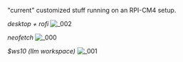 "current" customized stuff running on an RPI-CM4 setup. 

*desktop + rofi*
![_002](https://github.com/user-attachments/assets/6418444f-1a92-4435-a754-65a302da5972 "i3 + rofi")

*neofetch*
![_000](https://github.com/user-attachments/assets/1477f339-ef54-48c5-9fdb-485b5ce69f7e "neofetch")

*$ws10 (llm workspace)*
![_001](https://github.com/user-attachments/assets/eb6f2398-a46e-4d00-8441-c777d923c708 "llm workspace view")
